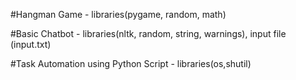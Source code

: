 #Hangman Game - libraries(pygame, random, math)

#Basic Chatbot - libraries(nltk, random, string, warnings), input file (input.txt)

#Task Automation using Python Script - libraries(os,shutil)


